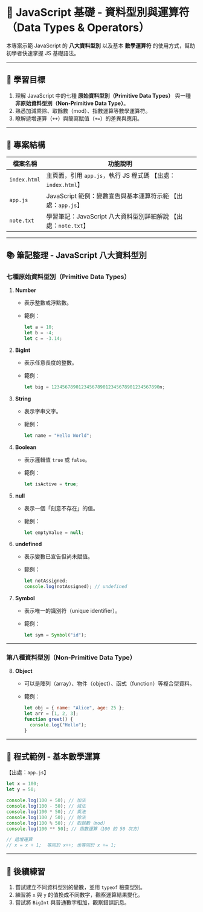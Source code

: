 # 📝 JavaScript 基礎 - 資料型別與運算符（Data Types & Operators）

本專案示範 JavaScript 的 **八大資料型別** 以及基本 **數學運算符** 的使用方式，幫助初學者快速掌握 JS 基礎語法。

---

## 🎯 學習目標

1. 理解 JavaScript 中的七種 **原始資料型別（Primitive Data Types）** 與一種 **非原始資料型別（Non-Primitive Data Type）**。
2. 熟悉加減乘除、取餘數（mod）、指數運算等數學運算符。
3. 瞭解遞增運算（`++`）與簡寫賦值（`+=`）的差異與應用。

---

## 📂 專案結構

| 檔案名稱     | 功能說明                                                       |
| ------------ | -------------------------------------------------------------- |
| `index.html` | 主頁面，引用 `app.js`，執行 JS 程式碼 【出處：`index.html`】   |
| `app.js`     | JavaScript 範例：變數宣告與基本運算符示範 【出處：`app.js`】   |
| `note.txt`   | 學習筆記：JavaScript 八大資料型別詳細解說 【出處：`note.txt`】 |

---

## 📚 筆記整理 - JavaScript 八大資料型別

### **七種原始資料型別（Primitive Data Types）**

1. **Number**

   - 表示整數或浮點數。
   - 範例：

     ```javascript
     let a = 10;
     let b = -4;
     let c = -3.14;
     ```

2. **BigInt**

   - 表示任意長度的整數。
   - 範例：

     ```javascript
     let big = 1234567890123456789012345678901234567890n;
     ```

3. **String**

   - 表示字串文字。
   - 範例：

     ```javascript
     let name = "Hello World";
     ```

4. **Boolean**

   - 表示邏輯值 `true` 或 `false`。
   - 範例：

     ```javascript
     let isActive = true;
     ```

5. **null**

   - 表示一個「刻意不存在」的值。
   - 範例：

     ```javascript
     let emptyValue = null;
     ```

6. **undefined**

   - 表示變數已宣告但尚未賦值。
   - 範例：

     ```javascript
     let notAssigned;
     console.log(notAssigned); // undefined
     ```

7. **Symbol**

   - 表示唯一的識別符（unique identifier）。
   - 範例：

     ```javascript
     let sym = Symbol("id");
     ```

---

### **第八種資料型別（Non-Primitive Data Type）**

8. **Object**

   - 可以是陣列（array）、物件（object）、函式（function）等複合型資料。
   - 範例：

     ```javascript
     let obj = { name: "Alice", age: 25 };
     let arr = [1, 2, 3];
     function greet() {
       console.log("Hello");
     }
     ```

---

## 🔢 程式範例 - 基本數學運算

【出處：`app.js`】

```javascript
let x = 100;
let y = 50;

console.log(100 + 50); // 加法
console.log(100 - 50); // 減法
console.log(100 * 50); // 乘法
console.log(100 / 50); // 除法
console.log(100 % 50); // 取餘數（mod）
console.log(100 ** 50); // 指數運算（100 的 50 次方）

// 遞增運算
// x = x + 1;  等同於 x++; 也等同於 x += 1;
```

---

## 🚀 後續練習

1. 嘗試建立不同資料型別的變數，並用 `typeof` 檢查型別。
2. 練習將 `x` 與 `y` 的值換成不同數字，觀察運算結果變化。
3. 嘗試將 `BigInt` 與普通數字相加，觀察錯誤訊息。
